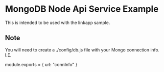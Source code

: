 # MongoDB Node Api Service Example

This is intended to be used with the linkapp sample.

## Note
You will need to create a ./config/db.js file with your Mongo connection info.
I.E.

module.exports = { 
    url: "connInfo"
}